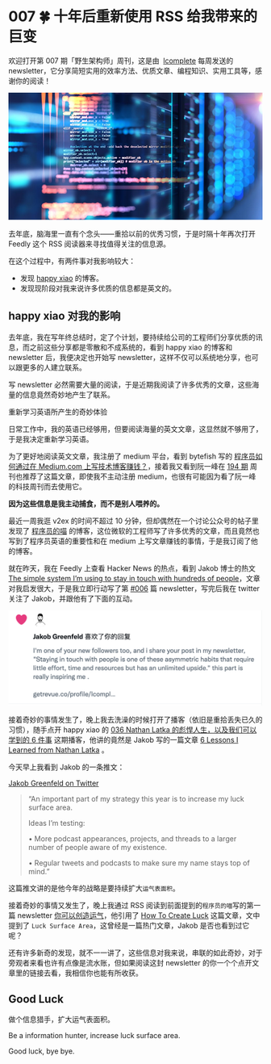 # 007 🍀 十年后重新使用 RSS 给我带来的巨变

欢迎打开第 007 期「野生架构师」周刊，这是由  [lcomplete](https://github.com/lcomplete/TechShare) 每周发送的 newsletter，它分享简短实用的效率方法、优质文章、编程知识、实用工具等，感谢你的阅读！

![hunter](./007/hunter.jpeg)

去年底，脑海里一直有个念头——重拾以前的优秀习惯，于是时隔十年再次打开 Feedly 这个 RSS 阅读器来寻找值得关注的信息源。

在这个过程中，有两件事对我影响较大：

- 发现 [happy xiao](https://happyxiao.com/) 的博客。
- 发现现阶段对我来说许多优质的信息都是英文的。

## happy xiao 对我的影响

去年底，我在写年终总结时，定了个计划，要持续给公司的工程师们分享优质的讯息，而之前这些分享都是零散和不成系统的，看到 happy xiao 的博客和 newsletter 后，我便决定也开始写 newsletter，这样不仅可以系统地分享，也可以跟更多的人建立联系。

写 newsletter 必然需要大量的阅读，于是近期我阅读了许多优秀的文章，这些海量的信息竟然奇妙地产生了联系。

重新学习英语所产生的奇妙体验

日常工作中，我的英语已经够用，但要阅读海量的英文文章，这显然就不够用了，于是我决定重新学习英语。

为了更好地阅读英文文章，我注册了 medium 平台，看到 bytefish 写的 [程序员如何通过在 Medium.com 上写技术博客赚钱？](https://medium.com/%E5%86%99%E4%BD%9C%E4%B9%8B%E8%B7%AF/%E7%A8%8B%E5%BA%8F%E5%91%98%E5%A6%82%E4%BD%95%E5%9C%A8medium-com%E4%B8%8A%E9%80%9A%E8%BF%87%E5%86%99%E6%8A%80%E6%9C%AF%E5%8D%9A%E5%AE%A2%E8%B5%9A%E9%92%B1-6d47d82b03dd)，接着我又看到阮一峰在 [194 期](http://www.ruanyifeng.com/blog/2022/02/weekly-issue-194.html) 周刊也推荐了这篇文章，即使我不主动注册 medium，也很有可能因为看了阮一峰的科技周刊而去使用它。

**因为这些信息是我主动捕食，而不是别人喂养的。**

最近一周我逛 v2ex 的时间不超过 10 分钟，但却偶然在一个讨论公众号的帖子里发现了 [程序员的喵](https://catcoding.me/) 的博客，这位微软的工程师写了许多优秀的文章，而且竟然也写到了程序员英语的重要性和在 medium 上写文章赚钱的事情，于是我订阅了他的博客。

就在昨天，我在 Feedly 上查看 Hacker News 的热点，看到 Jakob 博士的热文 [The simple system I’m using to stay in touch with hundreds of people](https://jakobgreenfeld.com/stay-in-touch)，文章对我启发很大，于是我立即行动写了第 [#006](006.md) 篇 newsletter，写完后我在 twitter 关注了 Jakob，并跟他有了下面的互动。

![jakob](./007/jakob.png)

接着奇妙的事情发生了，晚上我去洗澡的时候打开了播客（依旧是重拾丢失已久的习惯），随手点开 happy xiao 的 [036 Nathan Latka 的彪悍人生，以及我们可以学到的 6 件事](https://happyxiao.com/yrgs036/) 这期播客，他讲的竟然是 Jakob 写的一篇文章 [6 Lessons I Learned from Nathan Latka](https://jakobgreenfeld.com/latka) 。

今天早上我看到 Jakob 的一条推文：

[Jakob Greenfeld on Twitter](https://twitter.com/jakobgreenfeld/status/1493978581361254402)

> “An important part of my strategy this year is to increase my luck surface area.
>
> Ideas I’m testing:
>
> • More podcast appearances, projects, and threads to a larger number of people aware of my existence.
>
> • Regular tweets and podcasts to make sure my name stays top of mind.”

这篇推文讲的是他今年的战略是要持续扩大`运气表面积`。

接着奇妙的事情又发生了，晚上我通过 RSS 阅读到前面提到的`程序员的喵`写的第一篇 newsletter [你可以创造运气](https://catcoding.me/p/weekly-1/)，他引用了 [How To Create Luck](https://www.swyx.io/create-luck/) 这篇文章，文中提到了 `Luck Surface Area`，这曾经是一篇热门文章，Jakob 是否也看到过它呢？

还有许多新奇的发现，就不一一讲了，这些信息对我来说，串联的如此奇妙，对于旁观者来看也许有点像是流水账，但如果阅读这封 newsletter 的你一个个点开文章里的链接去看，我相信你也能有所收获。

## Good Luck

做个信息猎手，扩大运气表面积。

Be a information hunter, increase luck surface area.

Good luck, bye bye.
